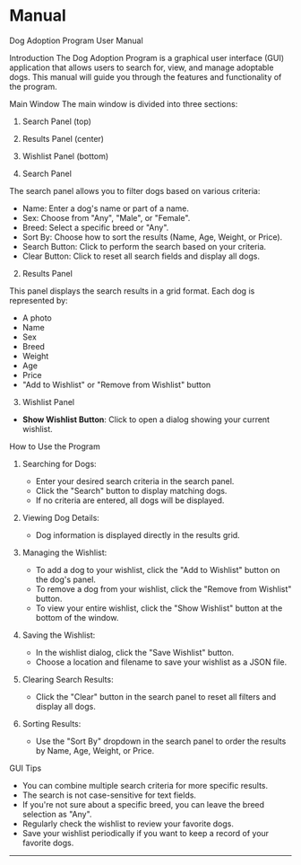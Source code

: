 # Manual 


Dog Adoption Program User Manual

Introduction
The Dog Adoption Program is a graphical user interface (GUI) application that allows users to search for, view, and manage adoptable dogs. This manual will guide you through the features and functionality of the program.

Main Window
The main window is divided into three sections:
1. Search Panel (top)
2. Results Panel (center)
3. Wishlist Panel (bottom)

1. Search Panel

The search panel allows you to filter dogs based on various criteria:

- Name: Enter a dog's name or part of a name.
- Sex: Choose from "Any", "Male", or "Female".
- Breed: Select a specific breed or "Any".
- Sort By: Choose how to sort the results (Name, Age, Weight, or Price).
- Search Button: Click to perform the search based on your criteria.
- Clear Button: Click to reset all search fields and display all dogs.

2. Results Panel

This panel displays the search results in a grid format. Each dog is represented by:
- A photo
- Name
- Sex
- Breed
- Weight
- Age
- Price
- "Add to Wishlist" or "Remove from Wishlist" button

3. Wishlist Panel

- **Show Wishlist Button**: Click to open a dialog showing your current wishlist.

How to Use the Program

1. Searching for Dogs:
    - Enter your desired search criteria in the search panel.
    - Click the "Search" button to display matching dogs.
    - If no criteria are entered, all dogs will be displayed.

2. Viewing Dog Details:
    - Dog information is displayed directly in the results grid.

3. Managing the Wishlist:
    - To add a dog to your wishlist, click the "Add to Wishlist" button on the dog's panel.
    - To remove a dog from your wishlist, click the "Remove from Wishlist" button.
    - To view your entire wishlist, click the "Show Wishlist" button at the bottom of the window.

4. Saving the Wishlist:
    - In the wishlist dialog, click the "Save Wishlist" button.
    - Choose a location and filename to save your wishlist as a JSON file.

5. Clearing Search Results:
    - Click the "Clear" button in the search panel to reset all filters and display all dogs.

6. Sorting Results:
    - Use the "Sort By" dropdown in the search panel to order the results by Name, Age, Weight, or Price.

GUI Tips
- You can combine multiple search criteria for more specific results.
- The search is not case-sensitive for text fields.
- If you're not sure about a specific breed, you can leave the breed selection as "Any".
- Regularly check the wishlist to review your favorite dogs.
- Save your wishlist periodically if you want to keep a record of your favorite dogs.

---
